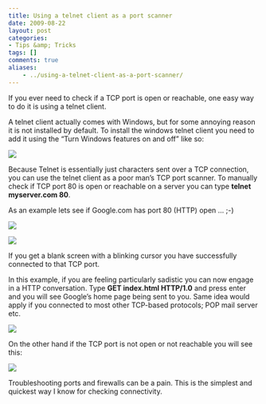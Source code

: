 ```yaml
---
title: Using a telnet client as a port scanner
date: 2009-08-22
layout: post
categories:
- Tips &amp; Tricks
tags: []
comments: true
aliases:
    - ../using-a-telnet-client-as-a-port-scanner/
---
```


If you ever need to check if a TCP port is open or reachable, one easy way to do it is using a telnet client.

A telnet client actually comes with Windows, but for some annoying reason it is not installed by default. To install the windows telnet client you need to add it using the “Turn Windows features on and off” like so:

![](https://s3-us-west-2.amazonaws.com/jack-ukleja-com/image1.png)

Because Telnet is essentially just characters sent over a TCP connection, you can use the telnet client as a poor man’s TCP port scanner. To manually check if TCP port 80 is open or reachable on a server you can type **telnet myserver.com 80**.

As an example lets see if Google.com has port 80 (HTTP) open … ;-)

![](https://s3-us-west-2.amazonaws.com/jack-ukleja-com/image2.png)

![](https://s3-us-west-2.amazonaws.com/jack-ukleja-com/image3.png)

If you get a blank screen with a blinking cursor you have successfully connected to that TCP port.

In this example, if you are feeling particularly sadistic you can now engage in a HTTP conversation. Type **GET index.html HTTP/1.0** and press enter and you will see Google’s home page being sent to you. Same idea would apply if you connected to most other TCP-based protocols; POP mail server etc.

![](https://s3-us-west-2.amazonaws.com/jack-ukleja-com/image8.png)

On the other hand if the TCP port is not open or not reachable you will see this:

![](https://s3-us-west-2.amazonaws.com/jack-ukleja-com/image4.png)

Troubleshooting ports and firewalls can be a pain. This is the simplest and quickest way I know for checking connectivity.
